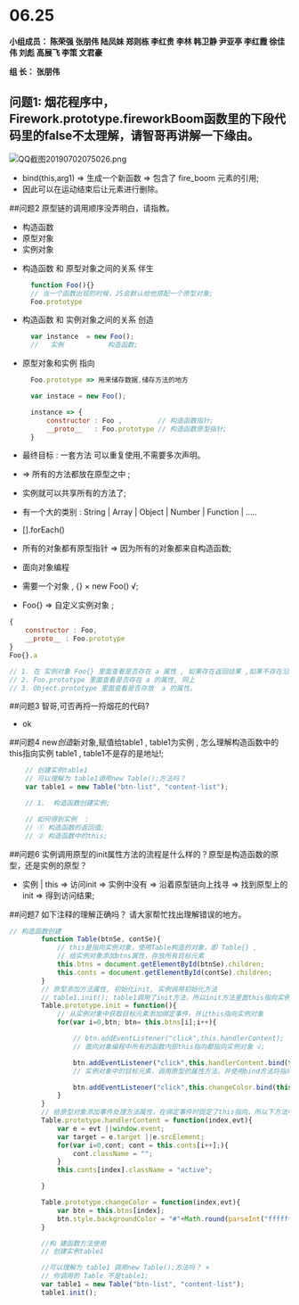 # **06.25**

**小组成员： 陈荣强 张朋伟 陆凤妹  郑则栋 李红贵 李林 韩卫静 尹亚亭 李红霞  徐佳伟  刘彪  高展飞 李策  文君豪**

**组       长： 张朋伟**


## 问题1: 烟花程序中，Firework.prototype.fireworkBoom函数里的下段代码里的false不太理解，请智哥再讲解一下缘由。
![QQ截图20190702075026.png](https://upload-images.jianshu.io/upload_images/2845301-f40f51658e80023b.png?imageMogr2/auto-orient/strip%7CimageView2/2/w/1240)

* bind(this,arg1)  => 生成一个新函数 => 包含了 fire_boom 元素的引用;
* 因此可以在运动结束后让元素进行删除。

##问题2  原型链的调用顺序没弄明白，请指教。

* 构造函数  
* 原型对象
* 实例对象

- 构造函数 和 原型对象之间的关系   伴生
  
  ```javascript
    function Foo(){}
    // 当一个函数出现的时候，JS会默认给他搭配一个原型对象;
    Foo.prototype
  ```

- 构造函数 和 实例对象之间的关系   创造  
  ```javascript 
    var instance  = new Foo();
    //   实例           构造函数;
  ```

- 原型对象和实例      指向
  ```javascript
    Foo.prototype => 用来储存数据,储存方法的地方

    var instace = new Foo();

    instance => {
        constructor : Foo ,         // 构造函数指针;
        __proto__   : Foo.prototype // 构造函数原型指针;
    }
  ```

* 最终目标 : 一套方法 可以重复使用,不需要多次声明。

* => 所有的方法都放在原型之中 ; 
*    实例就可以共享所有的方法了; 
*    有一个大的类别 : String | Array | Object | Number | Function | .....
*    [].forEach() 
*    所有的对象都有原型指针 => 因为所有的对象都来自构造函数;

* 面向对象编程 
* 需要一个对象 , {} × new Foo() √;
* Foo{} => 自定义实例对象 ;
```javascript
{
    constructor : Foo,
    __proto__ : Foo.prototype
}
Foo{}.a 

// 1. 在 实例对象 Foo{} 里面查看是否存在 a 属性 , 如果存在返回结果 ,如果不存在沿着 __proto__ 去进行找寻。
// 2. Foo.prototype 里面查看是否存在 a 的属性, 同上
// 3. Object.prototype 里面查看是否存放  a 的属性。

```

##问题3 智哥,可否再捋一捋烟花的代码?

* ok


##问题4  new*创造*新对象,赋值给table1 , table1为实例 , 怎么理解构造函数中的this指向实例 table1 , table1不是存的是地址!;

```javascript
    // 创建实例table1
    // 可以理解为 table1调用new Table();方法吗？
    var table1 = new Table("btn-list", "content-list");

    // 1.  构造函数创建实例;

    // 如何得到实例  : 
    // ① 构造函数的返回值;
    // ② 构造函数中的this;
```


##问题6 实例调用原型的init属性方法的流程是什么样的？原型是构造函数的原型，还是实例的原型？
* 实例 | this => 访问init => 实例中没有 => 沿着原型链向上找寻 => 找到原型上的init => 得到访问结果;

##问题7  如下注释的理解正确吗？ 请大家帮忙找出理解错误的地方。
```javascript
// 构造函数创建
        function Table(btnSe, contSe){
            // this是指向实例对象，使用Table构造的对象，即 Table{} ,
            // 给实例对象添加btns属性，存放所有目标元素
            this.btns = document.getElementById(btnSe).children;
            this.conts = document.getElementById(contSe).children;
        }
        // 原型添加方法属性, 初始化init, 实例调用初始化方法
        // table1.init(); table1调用了init方法，所以init方法里面this指向实例table1 √;
        Table.prototype.init = function(){
            // 从实例对象中获取目标元素添加绑定事件，并让this指向实例对象
            for(var i=0,btn; btn= this.btns[i];i++){

                // btn.addEventListener("click",this.handlerContent);
                // 面向对象编程中所有的函数内部this指向都指向实例对象 √;

                btn.addEventListener("click",this.handlerContent.bind(this,i));
                // 实例对象中的目标元素，调用原型的属性方法，并使用bind方法将指向btn的指针this指向实例

                btn.addEventListener("click",this.changeColor.bind(this,i));
            }
        }
        // 给原型对象添加事件处理方法属性，在绑定事件时固定了this指向，所以下方法中this指向实例table1
        Table.prototype.handlerContent = function(index,evt){
            var e = evt ||window.event;
            var target = e.target ||e.srcElement;
            for(var i=0,cont; cont = this.conts[i++];){
                cont.className = "";
            }
            this.conts[index].className = "active";

        }

        Table.prototype.changeColor = function(index,evt){
            var btn = this.btns[index];
            btn.style.backgroundColor = "#"+Math.round(parseInt("ffffff",16)*Math.random()).toString(16).padStart(6,"0");
        }

        //构 建函数方法使用
        // 创建实例table1

        //可以理解为 table1 调用new Table();方法吗？ × 
        // 你调用的 Table 不是table1;
        var table1 = new Table("btn-list", "content-list");
        table1.init();
```


